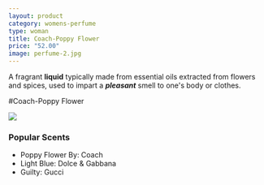 ```yaml
---
layout: product
category: womens-perfume
type: woman
title: Coach-Poppy Flower
price: "52.00"
image: perfume-2.jpg
---
```


A fragrant **liquid** typically made from essential oils extracted from flowers and spices, used to impart a ***pleasant*** smell to one's body or clothes.

#Coach-Poppy Flower

![]({{site.baseurl}}/images/placeholder.jpg)

### Popular Scents

- Poppy Flower By: Coach
- Light Blue: Dolce & Gabbana
- Guilty: Gucci

